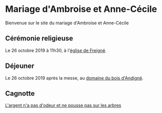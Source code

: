# Mariage d'Ambroise et Anne-Cécile
Bienvenue sur le site du mariage d'Ambroise et Anne-Cécile

## Cérémonie religieuse
Le 26 octobre 2019 à 11h30, à l'[église de Freigné](https://goo.gl/maps/MJmKhUfzm3yz6T9f7).

## Déjeuner
Le 26 octobre 2019 après la messe, au [domaine du bois d'Andigné](https://goo.gl/maps/JcmzQiuye6bSNTL26).

## Cagnotte
[L'argent n'a pas d'odeur et ne pousse pas sur les arbres](https://www.google.com)

